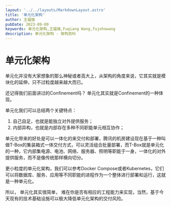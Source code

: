 ```yaml
---
layout: '../../layouts/MarkdownLayout.astro'
title: '单元化架构'
author: 王福强
pubDate: 2023-09-09
keywords: 单元化架构,王福强,Fuqiang Wang,fujohnwang
description: 单元化架构 - 架构百科
---
```


# 单元化架构

单元化并没有大家想象的那么神秘或者高大上，从架构的角度来说，它其实就是模块化的延伸，只不过粒度越来越大而已。

还记得我们前面讲过的Confinement吗？ 单元化其实就是Confinement的一种体现。

单元化我们可以总结两个关键特点：

1. 自己自足，也就是能独立对外提供服务；
2. 内部异构，也就是内部存在多种不同职能单元相互协作；

单元化带来的好处是可以一体化的来交付和部署，腾讯的机房建设现在基于一种叫做T-Box的集装箱式一体交付方式，可以灵活组合批量部署，而T-Box就是单元化的一种，它内部集电源、电池、网络、服务器、照明等职能于一身，一体化的对外提供服务，而不是像传统那样横向切分。

更小粒度的单元化架构，我们可以参考Docker Compose或者Kubernetes，它们可以将数据库、服务、应用等不同职能的进程作为一个整体进行部署和运行，这就是一种单元化。

所以， 单元化其实很简单， 难在你是否有相应的工程能力来实现，当然，基于今天现有的技术基础设施可以极大降低单元化架构的交付风险。